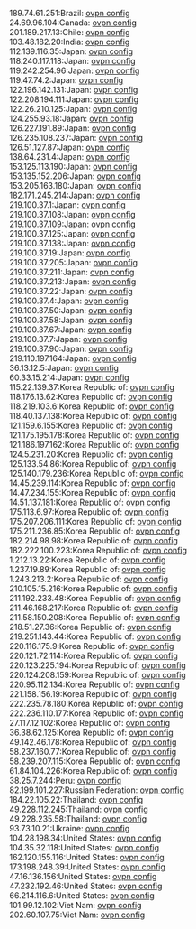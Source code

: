 189.74.61.251:Brazil: [ovpn config](vpn/189_74_61_251.ovpn)  
24.69.96.104:Canada: [ovpn config](vpn/24_69_96_104.ovpn)  
201.189.217.13:Chile: [ovpn config](vpn/201_189_217_13.ovpn)  
103.48.182.20:India: [ovpn config](vpn/103_48_182_20.ovpn)  
112.139.116.35:Japan: [ovpn config](vpn/112_139_116_35.ovpn)  
118.240.117.118:Japan: [ovpn config](vpn/118_240_117_118.ovpn)  
119.242.254.96:Japan: [ovpn config](vpn/119_242_254_96.ovpn)  
119.47.74.2:Japan: [ovpn config](vpn/119_47_74_2.ovpn)  
122.196.142.131:Japan: [ovpn config](vpn/122_196_142_131.ovpn)  
122.208.194.111:Japan: [ovpn config](vpn/122_208_194_111.ovpn)  
122.26.210.125:Japan: [ovpn config](vpn/122_26_210_125.ovpn)  
124.255.93.18:Japan: [ovpn config](vpn/124_255_93_18.ovpn)  
126.227.191.89:Japan: [ovpn config](vpn/126_227_191_89.ovpn)  
126.235.108.237:Japan: [ovpn config](vpn/126_235_108_237.ovpn)  
126.51.127.87:Japan: [ovpn config](vpn/126_51_127_87.ovpn)  
138.64.231.4:Japan: [ovpn config](vpn/138_64_231_4.ovpn)  
153.125.113.190:Japan: [ovpn config](vpn/153_125_113_190.ovpn)  
153.135.152.206:Japan: [ovpn config](vpn/153_135_152_206.ovpn)  
153.205.163.180:Japan: [ovpn config](vpn/153_205_163_180.ovpn)  
182.171.245.214:Japan: [ovpn config](vpn/182_171_245_214.ovpn)  
219.100.37.1:Japan: [ovpn config](vpn/219_100_37_1.ovpn)  
219.100.37.108:Japan: [ovpn config](vpn/219_100_37_108.ovpn)  
219.100.37.109:Japan: [ovpn config](vpn/219_100_37_109.ovpn)  
219.100.37.125:Japan: [ovpn config](vpn/219_100_37_125.ovpn)  
219.100.37.138:Japan: [ovpn config](vpn/219_100_37_138.ovpn)  
219.100.37.19:Japan: [ovpn config](vpn/219_100_37_19.ovpn)  
219.100.37.205:Japan: [ovpn config](vpn/219_100_37_205.ovpn)  
219.100.37.211:Japan: [ovpn config](vpn/219_100_37_211.ovpn)  
219.100.37.213:Japan: [ovpn config](vpn/219_100_37_213.ovpn)  
219.100.37.22:Japan: [ovpn config](vpn/219_100_37_22.ovpn)  
219.100.37.4:Japan: [ovpn config](vpn/219_100_37_4.ovpn)  
219.100.37.50:Japan: [ovpn config](vpn/219_100_37_50.ovpn)  
219.100.37.58:Japan: [ovpn config](vpn/219_100_37_58.ovpn)  
219.100.37.67:Japan: [ovpn config](vpn/219_100_37_67.ovpn)  
219.100.37.7:Japan: [ovpn config](vpn/219_100_37_7.ovpn)  
219.100.37.90:Japan: [ovpn config](vpn/219_100_37_90.ovpn)  
219.110.197.164:Japan: [ovpn config](vpn/219_110_197_164.ovpn)  
36.13.12.5:Japan: [ovpn config](vpn/36_13_12_5.ovpn)  
60.33.15.214:Japan: [ovpn config](vpn/60_33_15_214.ovpn)  
115.22.139.37:Korea Republic of: [ovpn config](vpn/115_22_139_37.ovpn)  
118.176.13.62:Korea Republic of: [ovpn config](vpn/118_176_13_62.ovpn)  
118.219.103.6:Korea Republic of: [ovpn config](vpn/118_219_103_6.ovpn)  
118.40.137.138:Korea Republic of: [ovpn config](vpn/118_40_137_138.ovpn)  
121.159.6.155:Korea Republic of: [ovpn config](vpn/121_159_6_155.ovpn)  
121.175.195.178:Korea Republic of: [ovpn config](vpn/121_175_195_178.ovpn)  
121.186.197.162:Korea Republic of: [ovpn config](vpn/121_186_197_162.ovpn)  
124.5.231.20:Korea Republic of: [ovpn config](vpn/124_5_231_20.ovpn)  
125.133.54.86:Korea Republic of: [ovpn config](vpn/125_133_54_86.ovpn)  
125.140.179.236:Korea Republic of: [ovpn config](vpn/125_140_179_236.ovpn)  
14.45.239.114:Korea Republic of: [ovpn config](vpn/14_45_239_114.ovpn)  
14.47.234.155:Korea Republic of: [ovpn config](vpn/14_47_234_155.ovpn)  
14.51.137.181:Korea Republic of: [ovpn config](vpn/14_51_137_181.ovpn)  
175.113.6.97:Korea Republic of: [ovpn config](vpn/175_113_6_97.ovpn)  
175.207.206.111:Korea Republic of: [ovpn config](vpn/175_207_206_111.ovpn)  
175.211.236.85:Korea Republic of: [ovpn config](vpn/175_211_236_85.ovpn)  
182.214.98.98:Korea Republic of: [ovpn config](vpn/182_214_98_98.ovpn)  
182.222.100.223:Korea Republic of: [ovpn config](vpn/182_222_100_223.ovpn)  
1.212.13.22:Korea Republic of: [ovpn config](vpn/1_212_13_22.ovpn)  
1.237.19.89:Korea Republic of: [ovpn config](vpn/1_237_19_89.ovpn)  
1.243.213.2:Korea Republic of: [ovpn config](vpn/1_243_213_2.ovpn)  
210.105.15.216:Korea Republic of: [ovpn config](vpn/210_105_15_216.ovpn)  
211.192.233.48:Korea Republic of: [ovpn config](vpn/211_192_233_48.ovpn)  
211.46.168.217:Korea Republic of: [ovpn config](vpn/211_46_168_217.ovpn)  
211.58.150.208:Korea Republic of: [ovpn config](vpn/211_58_150_208.ovpn)  
218.51.27.36:Korea Republic of: [ovpn config](vpn/218_51_27_36.ovpn)  
219.251.143.44:Korea Republic of: [ovpn config](vpn/219_251_143_44.ovpn)  
220.116.175.9:Korea Republic of: [ovpn config](vpn/220_116_175_9.ovpn)  
220.121.72.114:Korea Republic of: [ovpn config](vpn/220_121_72_114.ovpn)  
220.123.225.194:Korea Republic of: [ovpn config](vpn/220_123_225_194.ovpn)  
220.124.208.159:Korea Republic of: [ovpn config](vpn/220_124_208_159.ovpn)  
220.95.112.134:Korea Republic of: [ovpn config](vpn/220_95_112_134.ovpn)  
221.158.156.19:Korea Republic of: [ovpn config](vpn/221_158_156_19.ovpn)  
222.235.78.180:Korea Republic of: [ovpn config](vpn/222_235_78_180.ovpn)  
222.236.110.177:Korea Republic of: [ovpn config](vpn/222_236_110_177.ovpn)  
27.117.12.102:Korea Republic of: [ovpn config](vpn/27_117_12_102.ovpn)  
36.38.62.125:Korea Republic of: [ovpn config](vpn/36_38_62_125.ovpn)  
49.142.46.178:Korea Republic of: [ovpn config](vpn/49_142_46_178.ovpn)  
58.237.160.77:Korea Republic of: [ovpn config](vpn/58_237_160_77.ovpn)  
58.239.207.115:Korea Republic of: [ovpn config](vpn/58_239_207_115.ovpn)  
61.84.104.226:Korea Republic of: [ovpn config](vpn/61_84_104_226.ovpn)  
38.25.7.244:Peru: [ovpn config](vpn/38_25_7_244.ovpn)  
82.199.101.227:Russian Federation: [ovpn config](vpn/82_199_101_227.ovpn)  
184.22.105.22:Thailand: [ovpn config](vpn/184_22_105_22.ovpn)  
49.228.112.245:Thailand: [ovpn config](vpn/49_228_112_245.ovpn)  
49.228.235.58:Thailand: [ovpn config](vpn/49_228_235_58.ovpn)  
93.73.10.21:Ukraine: [ovpn config](vpn/93_73_10_21.ovpn)  
104.28.198.34:United States: [ovpn config](vpn/104_28_198_34.ovpn)  
104.35.32.118:United States: [ovpn config](vpn/104_35_32_118.ovpn)  
162.120.155.116:United States: [ovpn config](vpn/162_120_155_116.ovpn)  
173.198.248.39:United States: [ovpn config](vpn/173_198_248_39.ovpn)  
47.16.136.156:United States: [ovpn config](vpn/47_16_136_156.ovpn)  
47.232.192.46:United States: [ovpn config](vpn/47_232_192_46.ovpn)  
66.214.116.6:United States: [ovpn config](vpn/66_214_116_6.ovpn)  
101.99.12.102:Viet Nam: [ovpn config](vpn/101_99_12_102.ovpn)  
202.60.107.75:Viet Nam: [ovpn config](vpn/202_60_107_75.ovpn)  
